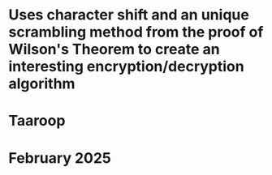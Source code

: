 # Uses character shift and an unique scrambling method from the proof of Wilson's Theorem to create an interesting encryption/decryption algorithm
# Taaroop
# February 2025
